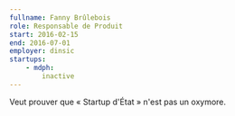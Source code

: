 ```yaml
---
fullname: Fanny Brûlebois
role: Responsable de Produit
start: 2016-02-15
end: 2016-07-01
employer: dinsic
startups:
    - mdph:
        inactive
---
```


Veut prouver que « Startup d'État » n'est pas un oxymore.
